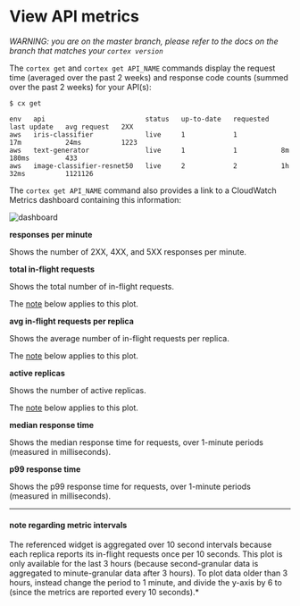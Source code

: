 # View API metrics

_WARNING: you are on the master branch, please refer to the docs on the branch that matches your `cortex version`_

The `cortex get` and `cortex get API_NAME` commands display the request time (averaged over the past 2 weeks) and response code counts (summed over the past 2 weeks) for your API(s):

```text
$ cx get

env   api                         status   up-to-date   requested   last update   avg request   2XX
aws   iris-classifier             live     1            1           17m           24ms          1223
aws   text-generator              live     1            1           8m            180ms         433
aws   image-classifier-resnet50   live     2            2           1h            32ms          1121126
```

The `cortex get API_NAME` command also provides a link to a CloudWatch Metrics dashboard containing this information:

![dashboard](https://user-images.githubusercontent.com/26958764/85961727-1aea4000-b9b5-11ea-9cad-c3b2b5cb83fd.png)

**responses per minute**

Shows the number of 2XX, 4XX, and 5XX responses per minute.

**total in-flight requests**

Shows the total number of in-flight requests.

The [note](#note-regarding-metric-intervals) below applies to this plot.

**avg in-flight requests per replica**

Shows the average number of in-flight requests per replica.

The [note](#note-regarding-metric-intervals) below applies to this plot.

**active replicas**

Shows the number of active replicas.

The [note](#note-regarding-metric-intervals) below applies to this plot.

**median response time**

Shows the median response time for requests, over 1-minute periods (measured in milliseconds).

**p99 response time**

Shows the p99 response time for requests, over 1-minute periods (measured in milliseconds).

---

#### note regarding metric intervals

The referenced widget is aggregated over 10 second intervals because each replica reports its in-flight requests once per 10 seconds. This plot is only available for the last 3 hours (because second-granular data is aggregated to minute-granular data after 3 hours). To plot data older than 3 hours, instead change the period to 1 minute, and divide the y-axis by 6 to (since the metrics are reported every 10 seconds).*
